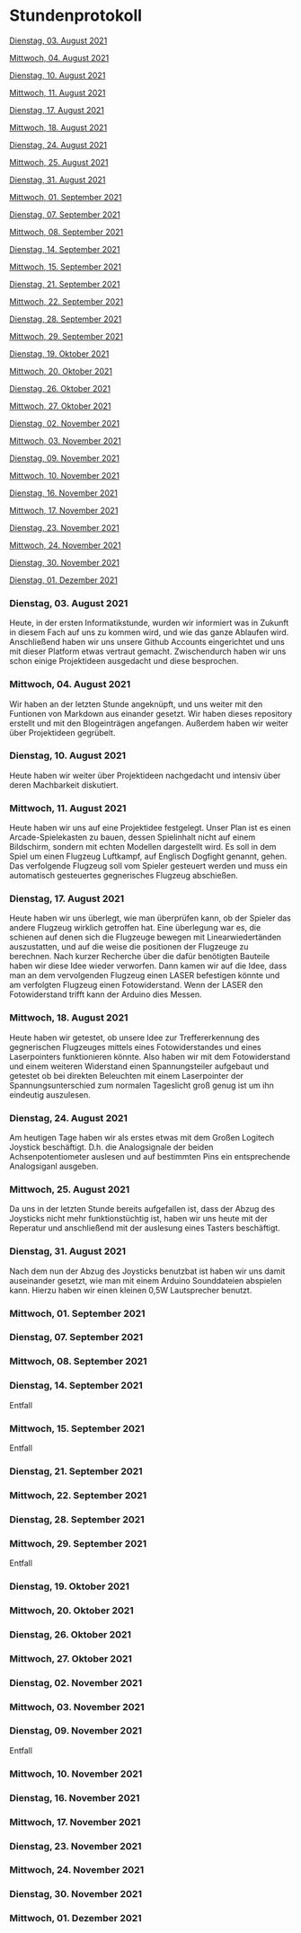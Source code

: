 # Stundenprotokoll

[Dienstag, 03. August 2021](#1)

[Mittwoch, 04. August 2021](#2)

[Dienstag, 10. August 2021](#3)

[Mittwoch, 11. August 2021](#4)

[Dienstag, 17. August 2021](#5)

[Mittwoch, 18. August 2021](#6)

[Dienstag, 24. August 2021](#7)

[Mittwoch, 25. August 2021](#8)

[Dienstag, 31. August 2021](#9)

[Mittwoch, 01. September 2021](#10)

[Dienstag, 07. September 2021](#11)

[Mittwoch, 08. September 2021](#12)

[Dienstag, 14. September 2021](#13)

[Mittwoch, 15. September 2021](#14)

[Dienstag, 21. September 2021](#15)

[Mittwoch, 22. September 2021](#16)

[Dienstag, 28. September 2021](#17)

[Mittwoch, 29. September 2021](#18)

[Dienstag, 19. Oktober 2021](#19)

[Mittwoch, 20. Oktober 2021](#20)

[Dienstag, 26. Oktober 2021](#21)

[Mittwoch, 27. Oktober 2021](#22)

[Dienstag, 02. November 2021](#23)

[Mittwoch, 03. November 2021](#24)

[Dienstag, 09. November 2021](#25)

[Mittwoch, 10. November 2021](#26)

[Dienstag, 16. November 2021](#27)

[Mittwoch, 17. November 2021](#28)

[Dienstag, 23. November 2021](#29)

[Mittwoch, 24. November 2021](#30)

[Dienstag, 30. November 2021](#31)

[Dienstag, 01. Dezember 2021](#32)


### <a name="1"></a>Dienstag, 03. August 2021
Heute, in der ersten Informatikstunde, wurden wir informiert was in Zukunft in diesem Fach auf uns zu kommen wird, und wie das ganze Ablaufen wird.
Anschließend haben wir uns unsere Github Accounts eingerichtet und uns mit dieser Platform etwas vertraut gemacht. Zwischendurch haben wir uns schon einige Projektideen ausgedacht und diese besprochen.

### <a name="2"></a>Mittwoch, 04. August 2021
Wir haben an der letzten Stunde angeknüpft, und uns weiter mit den Funtionen von Markdown aus einander gesetzt. Wir haben dieses repository erstellt und mit den Blogeinträgen angefangen. Außerdem haben wir weiter über Projektideen gegrübelt.

### <a name="3"></a>Dienstag, 10. August 2021
Heute haben wir weiter über Projektideen nachgedacht und intensiv über deren Machbarkeit diskutiert.

### <a name="4"></a>Mittwoch, 11. August 2021
Heute haben wir uns auf eine Projektidee festgelegt. Unser Plan ist es einen Arcade-Spielekasten zu bauen, dessen Spielinhalt nicht auf einem Bildschirm, sondern mit echten Modellen dargestellt wird. Es soll in dem Spiel um einen Flugzeug Luftkampf, auf Englisch Dogfight genannt, gehen. Das verfolgende Flugzeug soll vom Spieler gesteuert werden und muss ein automatisch gesteuertes gegnerisches Flugzeug abschießen.

### <a name="5"></a>Dienstag, 17. August 2021
Heute haben wir uns überlegt, wie man überprüfen kann, ob der Spieler das andere Flugzeug wirklich getroffen hat. Eine überlegung war es, die schienen auf denen sich die Flugzeuge bewegen mit Linearwiedertänden auszustatten, und auf die weise die positionen der Flugzeuge zu berechnen. Nach kurzer Recherche über die dafür benötigten Bauteile haben wir diese Idee wieder verworfen. Dann kamen wir auf die Idee, dass man an dem vervolgenden Flugzeug einen LASER befestigen könnte und am verfolgten Flugzeug einen Fotowiderstand. Wenn der LASER den Fotowiderstand trifft kann der Arduino  dies Messen.

### <a name="6"></a>Mittwoch, 18. August 2021
Heute haben wir getestet, ob unsere Idee zur Treffererkennung des gegnerischen Flugzeuges mittels eines Fotowiderstandes und eines Laserpointers funktionieren könnte. Also haben wir mit dem Fotowiderstand und einem weiteren Widerstand einen Spannungsteiler aufgebaut und getestet ob bei direkten Beleuchten mit einem Laserpointer der Spannungsunterschied zum normalen Tageslicht groß genug ist um ihn eindeutig auszulesen.

### <a name="7"></a>Dienstag, 24. August 2021
Am heutigen Tage haben wir als erstes etwas mit dem Großen Logitech Joystick beschäftigt. D.h. die Analogsignale der beiden Achsenpotentiometer auslesen und auf bestimmten Pins ein entsprechende Analogsiganl ausgeben.


### <a name="8"></a>Mittwoch, 25. August 2021
Da uns in der letzten Stunde bereits aufgefallen ist, dass der Abzug des Joysticks nicht mehr funktionstüchtig ist, haben wir uns heute mit der Reperatur und anschließend mit der auslesung eines Tasters beschäftigt.


### <a name="9"></a>Dienstag, 31. August 2021
Nach dem nun der Abzug des Joysticks benutzbat ist haben wir uns damit auseinander gesetzt, wie man mit einem Arduino Sounddateien abspielen kann. Hierzu haben wir einen kleinen 0,5W Lautsprecher benutzt.


### <a name="10"></a>Mittwoch, 01. September 2021


### <a name="11"></a>Dienstag, 07. September 2021
  
### <a name="12"></a>Mittwoch, 08. September 2021
  
  
### <a name="13"></a>Dienstag, 14. September 2021
  Entfall
### <a name="14"></a>Mittwoch, 15. September 2021
  Entfall
  
### <a name="15"></a>Dienstag, 21. September 2021
 
### <a name="16"></a>Mittwoch, 22. September 2021 
  
### <a name="17"></a>Dienstag, 28. September 2021
   
### <a name="18"></a>Mittwoch, 29. September 2021
  Entfall
  
### <a name="19"></a>Dienstag, 19. Oktober 2021
  
### <a name="20"></a>Mittwoch, 20. Oktober 2021
  
### <a name="21"></a>Dienstag, 26. Oktober 2021
  
### <a name="22"></a>Mittwoch, 27. Oktober 2021
  
### <a name="23"></a>Dienstag, 02. November 2021
  
### <a name="24"></a>Mittwoch, 03. November 2021
  
### <a name="25"></a>Dienstag, 09. November 2021
  Entfall
  
### <a name="26"></a>Mittwoch, 10. November 2021
  
### <a name="27"></a>Dienstag, 16. November 2021
  
### <a name="28"></a>Mittwoch, 17. November 2021
  
### <a name="29"></a>Dienstag, 23. November 2021
  
### <a name="30"></a>Mittwoch, 24. November 2021
  
### <a name="31"></a>Dienstag, 30. November 2021
  
### <a name="32"></a>Mittwoch, 01. Dezember 2021
  
